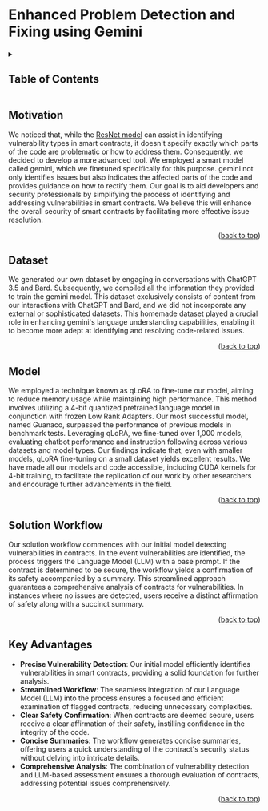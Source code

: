 <a name="readme-top"></a>

# Enhanced Problem Detection and Fixing using Gemini

<!-- TABLE OF CONTENTS -->
<details>
  <summary><h2> Table of Contents </h2></summary>
  <ol>
    <li><a href="#motivation"> Motivation </a></li>
    <li><a href="#dataset"> Dataset </a></li>
    <li><a href="#model"> Model </a></li>
    <li><a href="#workflow"> Solution Workflow </a></li>
    <li><a href="#advantages"> Training Results </a></li>
  </ol>
</details>

<h2 id="motivation"> Motivation </h2>

We noticed that, while the [ResNet model](ResNetModelTraining.md) can assist in identifying vulnerability types in smart contracts, it doesn't specify exactly which parts of the code are problematic or how to address them. Consequently, we decided to develop a more advanced tool. We employed a smart model called gemini, which we finetuned specifically for this purpose. gemini not only identifies issues but also indicates the affected parts of the code and provides guidance on how to rectify them. Our goal is to aid developers and security professionals by simplifying the process of identifying and addressing vulnerabilities in smart contracts. We believe this will enhance the overall security of smart contracts by facilitating more effective issue resolution.

<p align="right">(<a href="#readme-top">back to top</a>)</p>

<h2 id="dataset"> Dataset </h2>

We generated our own dataset by engaging in conversations with ChatGPT 3.5 and Bard. Subsequently, we compiled all the information they provided to train the gemini model. This dataset exclusively consists of content from our interactions with ChatGPT and Bard, and we did not incorporate any external or sophisticated datasets. This homemade dataset played a crucial role in enhancing gemini's language understanding capabilities, enabling it to become more adept at identifying and resolving code-related issues.

<p align="right">(<a href="#readme-top">back to top</a>)</p>

<h2 id="model"> Model </h2>

We employed a technique known as qLoRA to fine-tune our model, aiming to reduce memory usage while maintaining high performance. This method involves utilizing a 4-bit quantized pretrained language model in conjunction with frozen Low Rank Adapters. Our most successful model, named Guanaco, surpassed the performance of previous models in benchmark tests. Leveraging qLoRA, we fine-tuned over 1,000 models, evaluating chatbot performance and instruction following across various datasets and model types. Our findings indicate that, even with smaller models, qLoRA fine-tuning on a small dataset yields excellent results. We have made all our models and code accessible, including CUDA kernels for 4-bit training, to facilitate the replication of our work by other researchers and encourage further advancements in the field.

<p align="right">(<a href="#readme-top">back to top</a>)</p>

<h2 id="workflow"> Solution Workflow </h2>

Our solution workflow commences with our initial model detecting vulnerabilities in contracts. In the event vulnerabilities are identified, the process triggers the Language Model (LLM) with a base prompt. If the contract is determined to be secure, the workflow yields a confirmation of its safety accompanied by a summary. This streamlined approach guarantees a comprehensive analysis of contracts for vulnerabilities. In instances where no issues are detected, users receive a distinct affirmation of safety along with a succinct summary.

<p align="right">(<a href="#readme-top">back to top</a>)</p>

<h2 id="advantages"> Key Advantages </h2>

- **Precise Vulnerability Detection**: Our initial model efficiently identifies vulnerabilities in smart contracts, providing a solid foundation for further analysis.
- **Streamlined Workflow**: The seamless integration of our Language Model (LLM) into the process ensures a focused and efficient examination of flagged contracts, reducing unnecessary complexities.
- **Clear Safety Confirmation**: When contracts are deemed secure, users receive a clear affirmation of their safety, instilling confidence in the integrity of the code.
- **Concise Summaries**: The workflow generates concise summaries, offering users a quick understanding of the contract's security status without delving into intricate details.
- **Comprehensive Analysis**: The combination of vulnerability detection and LLM-based assessment ensures a thorough evaluation of contracts, addressing potential issues comprehensively.

<p align="right">(<a href="#readme-top">back to top</a>)</p>
